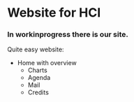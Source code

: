 # Website for HCI
### In workinprogress there is our site.
Quite easy website:
* Home with overview
  * Charts
  * Agenda
  * Mail
  * Credits
